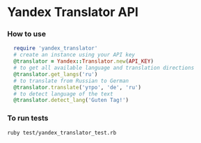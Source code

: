 # Yandex Translator API

### How to use

```ruby
  require 'yandex_translator'
  # create an instance using your API key
  @translator = Yandex::Translator.new(API_KEY)
  # to get all available language and translation directions
  @translator.get_langs('ru')
  # to translate from Russian to German
  @translator.translate('утро', 'de', 'ru')
  # to detect language of the text
  @translator.detect_lang('Guten Tag!')
```

### To run tests

`ruby test/yandex_translator_test.rb`